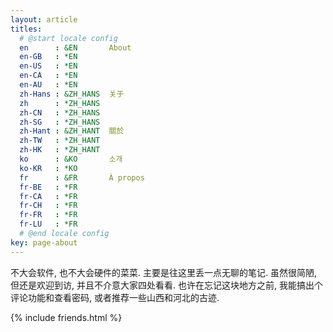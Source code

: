 ```yaml
---
layout: article
titles:
  # @start locale config
  en      : &EN       About
  en-GB   : *EN
  en-US   : *EN
  en-CA   : *EN
  en-AU   : *EN
  zh-Hans : &ZH_HANS  关于
  zh      : *ZH_HANS
  zh-CN   : *ZH_HANS
  zh-SG   : *ZH_HANS
  zh-Hant : &ZH_HANT  關於
  zh-TW   : *ZH_HANT
  zh-HK   : *ZH_HANT
  ko      : &KO       소개
  ko-KR   : *KO
  fr      : &FR       À propos
  fr-BE   : *FR
  fr-CA   : *FR
  fr-CH   : *FR
  fr-FR   : *FR
  fr-LU   : *FR
  # @end locale config
key: page-about
---
```


不大会软件, 也不大会硬件的菜菜. 主要是往这里丢一点无聊的笔记.
虽然很简陋, 但还是欢迎到访, 并且不介意大家四处看看.
也许在忘记这块地方之前, 我能搞出个评论功能和查看密码, 或者推荐一些山西和河北的古迹.

{% include friends.html %}